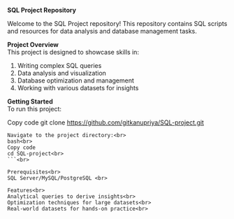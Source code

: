 **SQL Project Repository** <br>

Welcome to the SQL Project repository! This repository contains SQL scripts and resources for data analysis and database management tasks.<br>

**Project Overview**<br>
This project is designed to showcase skills in:<br>

1. Writing complex SQL queries<br>
2. Data analysis and visualization<br>
3. Database optimization and management<br>
4. Working with various datasets for insights<br>

**Getting Started**<br>
To run this project:<br>

Copy code
git clone https://github.com/gitkanupriya/SQL-project.git<br>
```<br>
Navigate to the project directory:<br>
bash<br>
Copy code
cd SQL-project<br>
```<br>

Prerequisites<br>
SQL Server/MySQL/PostgreSQL <br>

Features<br>
Analytical queries to derive insights<br>
Optimization techniques for large datasets<br>
Real-world datasets for hands-on practice<br>
